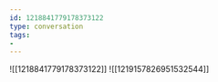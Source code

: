 ```yaml
---
id: 1218841779178373122
type: conversation
tags:
- 
---
```

![[1218841779178373122]]
![[1219157826951532544]]

